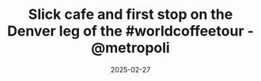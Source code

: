 ---
layout: post
title: "Slick cafe and first stop on the Denver leg of the #worldcoffeetour - @metropoli"
date: 2025-02-27
city: "Unknown"
country: "Unknown"
continent: "World"
latitude: null
longitude: null
cafe_name: ""
rating: 
notes: "Slick cafe and first stop on the Denver leg of the - @metropolis.coffeebar on RINO"
image_url: "/media/posts/202502/482205948_18497480734001623_9122368214983962291_n_18128286835410993.jpg"
images:
  - "/media/posts/202502/482205948_18497480734001623_9122368214983962291_n_18128286835410993.jpg"
  - "/media/posts/202502/482157653_18497480755001623_2356791484104900385_n_18057524573039542.jpg"
  - "/media/posts/202502/482074147_18497480764001623_8562394060871116409_n_18057264239317181.jpg"
  - "/media/posts/202502/481962696_18497480779001623_521261648348074405_n_17868348666322080.jpg"
  - "/media/posts/202502/482068633_18497480800001623_8552643034988415153_n_18360420610122836.jpg"
  - "/media/posts/202502/482147976_18497480812001623_5730465365859691926_n_17927112105013078.jpg"
  - "/media/posts/202502/482071295_18497480830001623_822298822955305129_n_17959116728878785.jpg"
instagram_url: ""
---